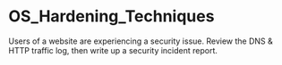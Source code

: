 # OS_Hardening_Techniques
Users of a website are experiencing a security issue. Review the DNS &amp; HTTP traffic log, then write up a security incident report.
